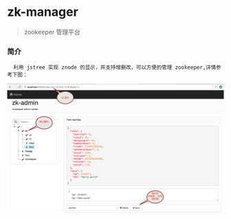 # zk-manager
> zookeeper 管理平台

### 简介

      利用 jstree 实现 znode 的显示，并支持增删改，可以方便的管理 zookeeper,详情参考下图：
      
<img src="./docs/zk-admin.png" />      
         
